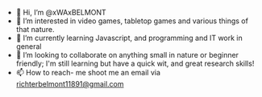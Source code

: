 - 👋 Hi, I’m @xWAxBELMONT
- 👀 I’m interested in video games, tabletop games and various things of that nature.
- 🌱 I’m currently learning Javascript, and programming and IT work in general
- 💞️ I’m looking to collaborate on anything small in nature or beginner friendly; I'm still learning but have a quick wit, and great research skills!
- 📫 How to reach- me shoot me an email via richterbelmont11891@gmail.com

<!---
xWAxBELMONT/xWAxBELMONT is a ✨ special ✨ repository because its `README.md` (this file) appears on your GitHub profile.
You can click the Preview link to take a look at your changes.
--->
